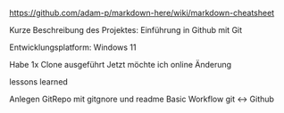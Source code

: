 

https://github.com/adam-p/markdown-here/wiki/markdown-cheatsheet

Kurze Beschreibung des Projektes: Einführung in Github mit Git

Entwicklungsplatform: Windows 11



Habe 1x Clone ausgeführt
Jetzt möchte ich online Änderung 



lessons learned

Anlegen GitRepo mit gitgnore und readme
Basic Workflow git <-> Github


